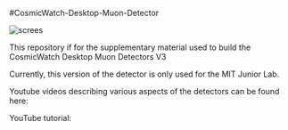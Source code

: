
#CosmicWatch-Desktop-Muon-Detector


![screes](https://github.com/spenceraxani/CosmicWatch-Desktop-Muon-Detector-v3/blob/master/Pictures/JLAB_array.JPG)

This repository if for the supplementary material used to build the CosmicWatch Desktop Muon Detectors V3

Currently, this version of the detector is only used for the MIT Junior Lab. 

Youtube videos describing various aspects of the detectors can be found here:

YouTube tutorial:

